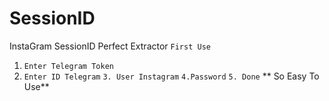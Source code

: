 # SessionID
InstaGram SessionID Perfect Extractor 
```First Use```
1. ```Enter Telegram Token```
2. ```Enter ID Telegram```
   ```3. User Instagram```
   ```4.Password```
   ```5. Done```
   ** So Easy To Use**
   
